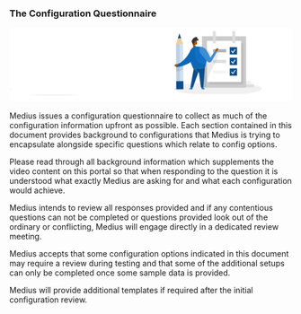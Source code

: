 ### The Configuration Questionnaire


![](../../images/Fill_in_form.png)


Medius issues a configuration questionnaire to collect as much of the configuration information upfront as possible. Each section contained in this document provides background to configurations that Medius is trying to encapsulate alongside specific questions which relate to config options. 

Please read through all background information which supplements the video content on this portal so that when responding to the question it is understood what exactly Medius are asking for and what each configuration would achieve. 

Medius intends to review all responses provided and if any contentious questions can not be completed or questions provided look out of the ordinary or conflicting, Medius will engage directly in a dedicated review meeting. 

Medius accepts that some configuration options indicated in this document may require a review during testing and that some of the additional setups can only be completed once some sample data is provided. 

Medius will provide additional templates if required after the initial configuration review.

<LinkLibrary linkKey="QUESTIONNAIRE" about="the Configuration Questionnaire" />
